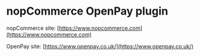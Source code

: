 ﻿nopCommerce OpenPay plugin
===========

nopCommerce site: [https://www.nopcommerce.com](https://www.nopcommerce.com)

OpenPay site: [https://www.openpay.co.uk/](https://www.openpay.co.uk/)
